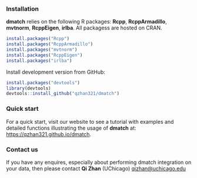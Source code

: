 ### Installation

**dmatch** relies on the following R packages: **Rcpp**, **RcppArmadillo**, **mvtnorm**, **RcppEigen**, **irlba**. All packagess are hosted on CRAN.

```r
install.packages("Rcpp")
install.packages("RcppArmadillo")
install.packages("mvtnorm")
install.packages("RcppEigen")
install.packages("irlba")
```

Install development version from GitHub:

```r
install.packages("devtools")
library(devtools)
devtools::install_github("qzhan321/dmatch")
```

### Quick start
For a quick start, visit our website to see a tutorial with examples and detailed functions illustrating the usage of **dmatch** at:
https://qzhan321.github.io/dmatch.

### Contact us
If you have any enquires, especially about performing dmatch integration on your data, then please contact
**Qi Zhan** (UChicago) qizhan@uchicago.edu



